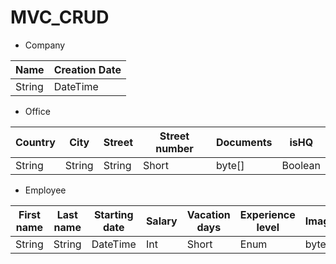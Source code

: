 # MVC_CRUD

* Company

| Name | Creation Date  |
|------|----------------|
| String | DateTime |

* Office

| Country | City | Street | Street number | Documents | isHQ |
| ------- | ---- | ------ | ------------- | --------- | ---- |
| String | String | String | Short | byte[] | Boolean | 

* Employee

| First name | Last name | Starting date | Salary | Vacation days | Experience level | Image |
| --- | --- | --- | --- | --- | --- | --- |
| String | String | DateTime | Int | Short | Enum | byte[] |